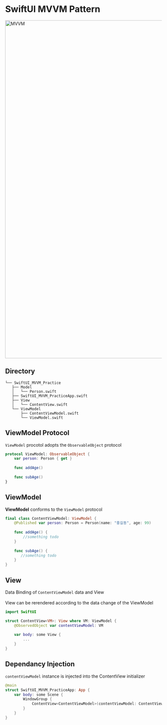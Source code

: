 # SwiftUI MVVM Pattern

<img width="1086" alt="MVVM" src="https://github.com/jeungHunLee/SwiftUI_MVVM_Pattern/assets/103043741/af8d9cad-f3e9-4ee4-a4d8-67b3b89b85c7"> <br>

## Directory
```
└── SwiftUI_MVVM_Practice
   ├── Model
   │   └── Person.swift
   ├── SwiftUI_MVVM_PracticeApp.swift
   ├── View
   │   └── ContentView.swift
   └── ViewModel
       ├── ContentViewModel.swift
       └── ViewModel.swift
```

## ViewModel Protocol
`ViewModel` procotol adopts the `ObservableObject` protocol  

```swift
protocol ViewModel: ObservableObject {
    var person: Person { get }
    
    func addAge()
    
    func subAge()
}
```

## ViewModel
**ViewModel** conforms to the `ViewModel` protocol

```swift
final class ContentViewModel: ViewModel {
    @Published var person: Person = Person(name: "홍길동", age: 99)
    
    func addAge() {
        //something todo
    }
    
    func subAge() {
       //something todo
    }
}
```

## View
Data Binding of `ContentViewModel` data and View <br><br>
View can be rerendered according to the data change of the ViewModel
```swift
import SwiftUI

struct ContentView<VM>: View where VM: ViewModel {
    @ObservedObject var contentViewModel: VM
    
    var body: some View {
        ...
    }
}
```

## Dependancy Injection
`contentViewModel` instance is injected into the ContentView initializer

```swift
@main
struct SwiftUI_MVVM_PracticeApp: App {
    var body: some Scene {
        WindowGroup {
            ContentView<ContentViewModel>(contentViewModel: ContentViewModel())
        }
    }
}
```

